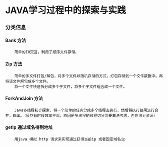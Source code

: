 # JAVA学习过程中的探索与实践

### 分类信息
#### Bank 方法
```$xslt
    简单的IO交互，利用了顺序文件存储。
```
#### Zip 方法
```$xslt
    简单的多文件打包/解包，将多个文件以随机存储的方式，打包存储到一个文件数据中。再将该文件解包成多个文件。
    将一个文件快速拆分成多个子文件，将多个子文件组合成一个文件。
```
#### ForkAndJoin 方法
```$xslt
    Java多线程初步探索，将一个简单的任务分成多个线程去执行，然后将执行结果进行合并，输出。（虽然有时候效率不高，原因是多线程的线程切分需要算法考虑，否则浪分资源）
```
#### getIp 通过域名得到地址
```$xslt
    用java 模拟 http 请求来实现通过获得当前ip 或者固定域名ip
```